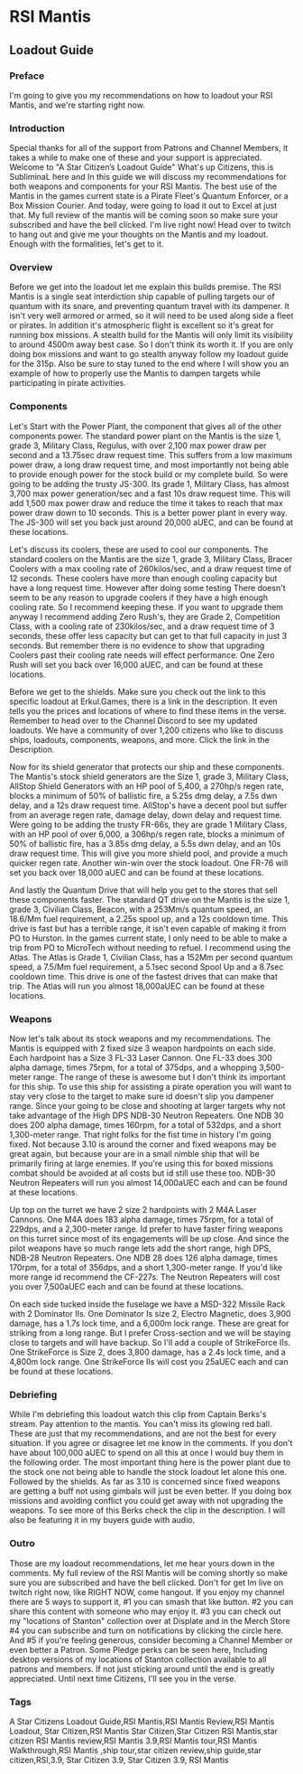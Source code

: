 # RSI Mantis
## Loadout Guide

### Preface
I'm going to give you my recommendations on how to loadout your RSI Mantis, and we're starting right now.

### Introduction
Special thanks for all of the support from Patrons and Channel Members, it takes a while to make one of these and your support is appreciated. Welcome to "A Star Citizen’s Loadout Guide" What's up Citizens, this is SubliminaL here and In this guide we will discuss my recommendations for both weapons and components for your RSI Mantis. The best use of the Mantis in the games current state is a Pirate Fleet's Quantum Enforcer, or a Box Mission Courier. And today, were going to load it out to Excel at just that. My full review of the mantis will be coming soon so make sure your subscribed and have the bell clicked. I'm live right now! Head over to twitch to hang out and give me your thoughts on the Mantis and my loadout. Enough with the formalities, let's get to it.

### Overview
Before we get into the loadout let me explain this builds premise. The RSI Mantis is a single seat interdiction ship capable of pulling targets our of quantum with its snare, and preventing quantum travel with its dampener. It isn't very well armored or armed, so it will need to be used along side a fleet or pirates. In addition it's atmospheric flight is excellent so it's great for running box missions. A stealth build for the Mantis will only limit its visibility to around 4500m away best case. So I don't think its worth it. If you are only doing box missions and want to go stealth anyway follow my loadout guide for the 315p. Also be sure to stay tuned to the end where I will show you an example of how to properly use the Mantis to dampen targets while participating in pirate activities.

### Components
Let's Start with the Power Plant, the component that gives all of the other components power. The standard power plant on the Mantis is the size 1, grade 3, Military Class, Regulus, with over 2,100 max power draw per second and a 13.75sec draw request time. This suffers from a low maximum power draw, a long draw request time, and most importantly not being able to provide enough power for the stock build or my complete build. So were going to be adding the trusty JS-300. Its grade 1,  Military Class, has almost 3,700 max power generation/sec and a fast 10s draw request time. This will add 1,500 max power draw and reduce the time it takes to reach that max power draw down to 10 seconds. This is a better power plant in every way. The JS-300 will set you back just around 20,000 aUEC, and can be found at these locations.

Let's discuss its coolers, these are used to cool our components. The standard coolers on the Mantis are the size 1, grade 3, Military Class, Bracer Coolers with a max cooling rate of 260kilos/sec, and a draw request time of 12 seconds. These coolers have more than enough cooling capacity but have a long request time. However after doing some testing There doesn't seem to be any reason to upgrade coolers if they have a high enough cooling rate. So I recommend keeping these. If you want to upgrade them anyway I recommend adding Zero Rush's, they are Grade 2, Competition Class, with a cooling rate of 230kilos/sec, and a draw request time of 3 seconds, these offer less capacity but can get to that full capacity in just 3 seconds. But remember there is no evidence to show that upgrading Coolers past their cooling rate needs will effect performance. One Zero Rush will set you back over 16,000 aUEC, and can be found at these locations.

Before we get to the shields. Make sure you check out the link to this specific loadout at Erkul.Games, there is a link in the description. It even tells you the prices and locations of where to find these items in the verse. Remember to head over to the Channel Discord to see my updated loadouts. We have a community of over 1,200 citizens who like to discuss ships, loadouts, components, weapons, and more. Click the link in the Description.

Now for its shield generator that protects our ship and these components. The Mantis's stock shield generators are the Size 1, grade 3, Military Class, AllStop Shield Generators with an HP pool of 5,400, a 270hp/s regen rate, blocks a minimum of 50% of ballistic fire, a 5.25s dmg delay, a 7.5s dwn delay, and a 12s draw request time. AllStop's have a decent pool but suffer from an average regen rate, damage delay, down delay and request time.  Were going to be adding the trusty FR-66s, they are grade 1 Military Class, with an HP pool of over 6,000, a 306hp/s regen rate, blocks a minimum of 50% of ballistic fire, has a 3.85s dmg delay, a 5.5s dwn delay, and an 10s draw request time. This will give you more shield pool, and provide a much quicker regen rate. Another win-win over the stock loadout. One FR-76 will set you back over 18,000 aUEC and can be found at these locations.

[comment]: # (It should be noted that there is a better shield combo in my opinion. If you own either a Banu Defender or Esperia Prowler pairing one FR-76 with a Sukoran from those ships is great. The Sukoran has 100% Ballistic Resistance so it will need to be taken completely down before you can take hull damage. Unfortunately if you don't own either of these ships there is no way to get access to the Sukoran.)

And lastly the Quantum Drive that will help you get to the stores that sell these components faster. The standard QT drive on the Mantis is the size 1, grade 3, Civilian Class, Beacon, with a 253Mm/s quantum speed, an 18.6/Mm fuel requirement, a 2.25s spool up, and a 12s cooldown time. This drive is fast but has a terrible range, it isn't even capable of making it from PO to Hurston. In the games current state, I only need to be able to make a trip from PO to MicroTech without needing to refuel. I recommend using the Atlas. The Atlas is Grade 1, Civilian Class, has a 152Mm per second quantum speed, a 7.5/Mm fuel requirement, a 5.1sec second Spool Up and a 8.7sec cooldown time. This drive is one of the fastest drives that can make that trip. The Atlas will run you almost 18,000aUEC can be found at these locations.

### Weapons
Now let's talk about its stock weapons and my recommendations. The Mantis is equipped with 2 fixed size 3 weapon hardpoints on each side. Each hardpoint has a Size 3 FL-33 Laser Cannon. One FL-33 does 300 alpha damage, times 75rpm, for a total of 375dps, and a whopping 3,500-meter range. The range of these is awesome but I don't think its important for this ship. To use this ship for assisting a pirate operation you will want to stay very close to the target to make sure id doesn't slip you dampener range. Since your going to be close and shooting at larger targets why not take advantage of the High DPS NDB-30 Neutron Repeaters. One NDB 30 does 200 alpha damage, times 160rpm, for a total of 532dps, and a short 1,300-meter range. That right folks for the fist time in history I'm going fixed. Not because 3.10 is around the corner and fixed weapons may be great again, but because your are in a small nimble ship that will be primarily firing at large enemies. If you're using this for boxed missions combat should be avoided at all costs but id still use these too. NDB-30 Neutron Repeaters will run you almost 14,000aUEC each and can be found at these locations.

Up top on the turret we have 2 size 2 hardpoints with 2 M4A Laser Cannons. One M4A does 183 alpha damage, times 75rpm, for a total of 229dps, and a 2,300-meter range. Id prefer to have faster firing weapons on this turret since most of its engagements will be up close. And since the pilot weapons have so much range lets add the short range, high DPS, NDB-28 Neutron Repeaters. One NDB 28 does 126 alpha damage, times 170rpm, for a total of 356dps, and a short 1,300-meter range. If you'd like more range id recommend the CF-227s. The Neutron Repeaters will cost you over 7,500aUEC each and can be found at these locations.

On each side tucked inside the fuselage we have a MSD-322 Missile Rack with 2 Dominator IIs. One Dominator Is size 2, Electro Magnetic, does 3,900 damage, has a 1.7s lock time, and a 6,000m lock range. These are great for striking from a long range. But I prefer Cross-section and we will be staying close to targets and will have backup. So I'll add a couple of StrikeForce IIs. One StrikeForce is Size 2, does 3,800 damage, has a 2.4s lock time, and a 4,800m lock range. One StrikeForce IIs will cost you 25aUEC each and can be found at these locations.

### Debriefing
While I'm debriefing this loadout watch this clip from Captain Berks's stream. Pay attention to the mantis. You can't miss its glowing red ball. These are just that my recommendations, and are not the best for every situation. If you agree or disagree let me know in the comments. If you don't have about 100,000 aUEC to spend on all this at once I would buy them in the following order. The most important thing here is the power plant due to the stock one not being able to handle the stock loadout let alone this one. Followed by the shields. As far as 3.10 is concerned since fixed weapons are getting a buff not using gimbals will just be even better. If you doing box missions and avoiding conflict you could get away with not upgrading the weapons. To see more of this Berks check the clip in the description. I will also be featuring it in my buyers guide with audio.


### Outro
Those are my loadout recommendations, let me hear yours down in the comments. My full review of the RSI Mantis will be coming shortly so make sure you are subscribed and have the bell clicked. Don't for get Im live on twitch right now, like RIGHT NOW, come hangout. If you enjoy my channel there are 5 ways to support it, #1 you can smash that like button. #2 you can share this content with someone who may enjoy it. #3 you can check out my "locations of Stanton" collection over at Displate and in the Merch Store #4 you can subscribe and turn on notifications by clicking the circle here. And #5 if you're feeling generous, consider becoming a Channel Member or even better a Patron. Some Pledge perks can be seen here, Including desktop versions of my locations of Stanton collection available to all patrons and members. If not just sticking around until the end is greatly appreciated. Until next time Citizens, I'll see you in the verse.

### Tags
A Star Citizens Loadout Guide,RSI Mantis,RSI Mantis Review,RSI Mantis Loadout, Star Citizen,RSI Mantis Star Citizen,Star Citizen RSI Mantis,star citizen RSI Mantis review,RSI Mantis 3.9,RSI Mantis tour,RSI Mantis Walkthrough,RSI Mantis ,ship tour,star citizen review,ship guide,star citizen,RSI,3.9, Star Citizen 3.9, Star Citizen 3.9, RSI Mantis
